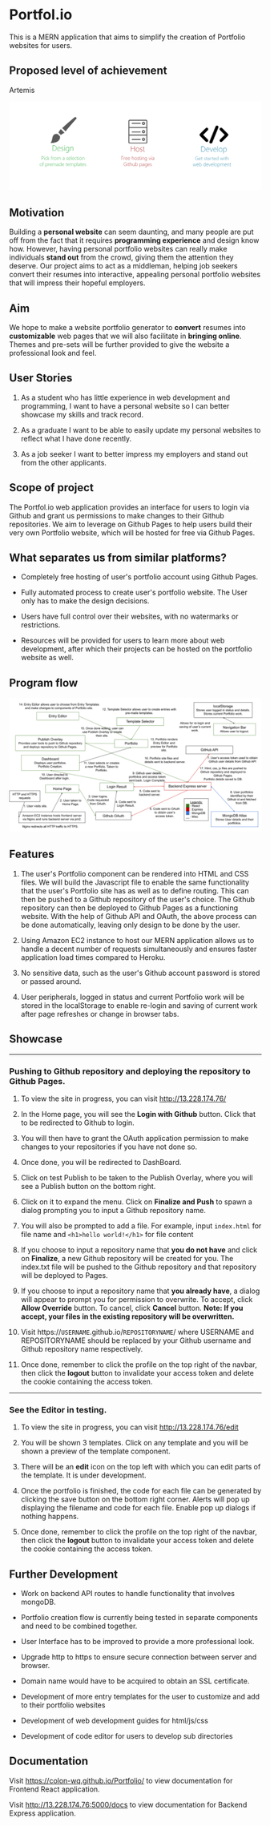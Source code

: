 # Portfol.io

This is a MERN application that aims to simplify the creation of Portfolio websites for users.

## Proposed level of achievement

Artemis

![ScreenShot](Orbital/intro2.png)

## Motivation

Building a **personal website** can seem daunting, and many people are put off from the fact that it requires **programming experience** and design know how. 
However, having personal portfolio websites can really make individuals **stand out** from the crowd, giving them the attention they deserve. 
Our project aims to act as a middleman, helping job seekers convert their resumes into interactive, appealing personal portfolio websites that will impress their hopeful employers. 

## Aim

We hope to make a website portfolio generator to **convert** resumes into **customizable** web pages that we will also facilitate in **bringing online**. 
Themes and pre-sets will be further provided to give the website a professional look and feel.

## User Stories

1. As a student who has little experience in web development and programming, I want to have a personal website so I can better showcase my skills and track record.

2. As a graduate I want to be able to easily update my personal websites to reflect what I have done recently.

3. As a job seeker I want to better impress my employers and stand out from the other applicants.

## Scope of project

The Portfol.io web application provides an interface for users to login via Github and grant us permissions to make changes to their Github repositories. We
aim to leverage on Github Pages to help users build their very own Portfolio website, which will be hosted for free via Github Pages.

## What separates us from similar platforms?

* Completely free hosting of user's portfolio account using Github Pages.

* Fully automated process to create user's portfolio website. The User only has to make the design decisions.

* Users have full control over their websites, with no watermarks or restrictions.

* Resources will be provided for users to learn more about web development, after which their projects can be hosted on the portfolio website as well.


## Program flow

![ScreenShot](Orbital/ProgramFlow.png)

## Features

1. The user's Portfolio component can be rendered into HTML and CSS files. We will build the Javascript file to enable the same functionality that the user's Portfolio
site has as well as to define routing. This can then be pushed to a Github repository of the user's choice. The Github repository can then be deployed to Github Pages as 
a functioning website. With the help of Github API and OAuth, the above process can be done automatically, leaving only design to be done by the user.

2. Using Amazon EC2 instance to host our MERN application allows us to handle a decent number of requests simultaneously and ensures faster application load times compared
to Heroku.

3. No sensitive data, such as the user's Github account password is stored or passed around.

4. User peripherals, logged in status and current Portfolio work will be stored in the localStorage to enable re-login and saving of current work after page refreshes or
change in browser tabs.

## Showcase

- - - -

### Pushing to Github repository and deploying the repository to Github Pages.

1. To view the site in progress, you can visit http://13.228.174.76/

2. In the Home page, you will see the **Login with Github** button. Click that to be redirected to Github to login.

3. You will then have to grant the OAuth application permission to make changes to your repositories if you have not done so.

4. Once done, you will be redirected to DashBoard.

5. Click on test Publish to be taken to the Publish Overlay, where you will see a Publish button on the bottom right.

6. Click on it to expand the menu. Click on **Finalize and Push** to spawn a dialog prompting you to input a Github repository name.

7. You will also be prompted to add a file. For example, input `index.html` for file name and `<h1>hello world!</h1>` for file content

8. If you choose to input a repository name that **you do not have** and click on **Finalize**, a new Github repository will be created for you. The index.txt file
will be pushed to the Github repository and that repository will be deployed to Pages.

9. If you choose to input a repository name that **you already have**, a dialog will appear to prompt you for permission to overwrite. To accept, click **Allow Override** button. To cancel, click **Cancel** button. **Note: If you accept, your files in the existing repository will be overwritten.**

10. Visit https://`USERNAME`.github.io/`REPOSITORYNAME`/ where USERNAME and REPOSITORYNAME should be replaced by your Github username and Github repository name respectively.

11. Once done, remember to click the profile on the top right of the navbar, then click the **logout** button to invalidate your access token and delete the cookie containing
the access token.

- - - -

### See the Editor in testing.

1. To view the site in progress, you can visit http://13.228.174.76/edit

2. You will be shown 3 templates. Click on any template and you will be shown a preview of the template component.

3. There will be an **edit** icon on the top left with which you can edit parts of the template. It is under development.

4. Once the portfolio is finished, the code for each file can be generated by clicking the save button on the bottom right corner. Alerts will pop up displaying the filename and code for each file. Enable pop up dialogs if nothing happens.

5. Once done, remember to click the profile on the top right of the navbar, then click the **logout** button to invalidate your access token and delete the cookie containing
the access token.


## Further Development

* Work on backend API routes to handle functionality that involves mongoDB.

* Portfolio creation flow is currently being tested in separate components and need to be combined together.

* User Interface has to be improved to provide a more professional look.

* Upgrade http to https to ensure secure connection between server and browser.

* Domain name would have to be acquired to obtain an SSL certificate.

* Development of more entry templates for the user to customize and add to their portfolio websites

* Development of web development guides for html/js/css

* Development of code editor for users to develop sub directories


## Documentation

Visit https://colon-wq.github.io/Portfolio/ to view documentation for Frontend React application.

Visit http://13.228.174.76:5000/docs to view documentation for Backend Express application.
